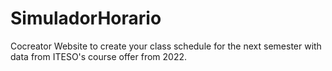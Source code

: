 # SimuladorHorario

Cocreator
Website to create your class schedule for the next semester with data from ITESO's course offer from 2022. 
